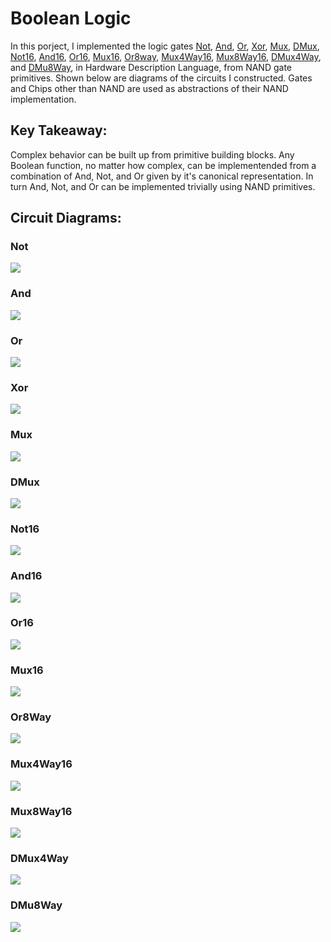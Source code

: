 # Boolean Logic
In this porject, I implemented the logic gates [Not](https://github.com/jordanvieler/The_Elements_of_Computing_Systems/blob/main/Boolean_Logic/Not.hdl), [And](https://github.com/jordanvieler/The_Elements_of_Computing_Systems/blob/main/Boolean_Logic/And.hdl), [Or](https://github.com/jordanvieler/The_Elements_of_Computing_Systems/blob/main/Boolean_Logic/Or.hdl), [Xor](https://github.com/jordanvieler/The_Elements_of_Computing_Systems/blob/main/Boolean_Logic/Xor.hdl), [Mux](https://github.com/jordanvieler/The_Elements_of_Computing_Systems/blob/main/Boolean_Logic/Mux.hdl), [DMux](https://github.com/jordanvieler/The_Elements_of_Computing_Systems/blob/main/Boolean_Logic/DMux.hdl), [Not16](https://github.com/jordanvieler/The_Elements_of_Computing_Systems/blob/main/Boolean_Logic/Not16.hdl), [And16](https://github.com/jordanvieler/The_Elements_of_Computing_Systems/blob/main/Boolean_Logic/And16.hdl), [Or16](https://github.com/jordanvieler/The_Elements_of_Computing_Systems/blob/main/Boolean_Logic/Or16.hdl), [Mux16](https://github.com/jordanvieler/The_Elements_of_Computing_Systems/blob/main/Boolean_Logic/Mux16.hdl), [Or8way](https://github.com/jordanvieler/The_Elements_of_Computing_Systems/blob/main/Boolean_Logic/Or8Way.hdl), [Mux4Way16](https://github.com/jordanvieler/The_Elements_of_Computing_Systems/blob/main/Boolean_Logic/Mux4Way16.hdl), [Mux8Way16](https://github.com/jordanvieler/The_Elements_of_Computing_Systems/blob/main/Boolean_Logic/Mux8Way16.hdl), [DMux4Way](https://github.com/jordanvieler/The_Elements_of_Computing_Systems/blob/main/Boolean_Logic/DMux4Way.hdl), and [DMu8Way](https://github.com/jordanvieler/The_Elements_of_Computing_Systems/blob/main/Boolean_Logic/DMux8Way.hdl), in 
Hardware Description Language, from NAND gate primitives. Shown below are diagrams of the circuits I constructed. Gates and Chips other than NAND are used as abstractions of their NAND implementation.

## Key Takeaway:
Complex behavior can be built up from primitive building blocks. Any Boolean function, no matter how complex, can be implementended from a combination of And, Not, 
and Or given by it's canonical representation. In turn And, Not, and Or can be implemented trivially using NAND primitives.

## Circuit Diagrams:

### Not
![](https://github.com/jordanvieler/The_Elements_of_Computing_Systems/blob/main/Boolean_Logic/Images/Not.png)
### And
![](https://github.com/jordanvieler/The_Elements_of_Computing_Systems/blob/main/Boolean_Logic/Images/And.png)
### Or
![](https://github.com/jordanvieler/The_Elements_of_Computing_Systems/blob/main/Boolean_Logic/Images/Or.png)
### Xor
![](https://github.com/jordanvieler/The_Elements_of_Computing_Systems/blob/main/Boolean_Logic/Images/Xor.png)
### Mux
![](https://github.com/jordanvieler/The_Elements_of_Computing_Systems/blob/main/Boolean_Logic/Images/Mux.png)
### DMux
![](https://github.com/jordanvieler/The_Elements_of_Computing_Systems/blob/main/Boolean_Logic/Images/DMux.png)
### Not16
![](https://github.com/jordanvieler/The_Elements_of_Computing_Systems/blob/main/Boolean_Logic/Images/Not16.png)
### And16
![](https://github.com/jordanvieler/The_Elements_of_Computing_Systems/blob/main/Boolean_Logic/Images/And16.png)
### Or16
![](https://github.com/jordanvieler/The_Elements_of_Computing_Systems/blob/main/Boolean_Logic/Images/Or16.png)
### Mux16
![](https://github.com/jordanvieler/The_Elements_of_Computing_Systems/blob/main/Boolean_Logic/Images/Mux16.png)
### Or8Way
![](https://github.com/jordanvieler/The_Elements_of_Computing_Systems/blob/main/Boolean_Logic/Images/Or8Way.png)
### Mux4Way16
![](https://github.com/jordanvieler/The_Elements_of_Computing_Systems/blob/main/Boolean_Logic/Images/Mux4Way16.png)
### Mux8Way16
![](https://github.com/jordanvieler/The_Elements_of_Computing_Systems/blob/main/Boolean_Logic/Images/Mux8Way16.png)
### DMux4Way
![](https://github.com/jordanvieler/The_Elements_of_Computing_Systems/blob/main/Boolean_Logic/Images/DMux4Way.png)
### DMu8Way
![](https://github.com/jordanvieler/The_Elements_of_Computing_Systems/blob/main/Boolean_Logic/Images/DMux8Way.png)
